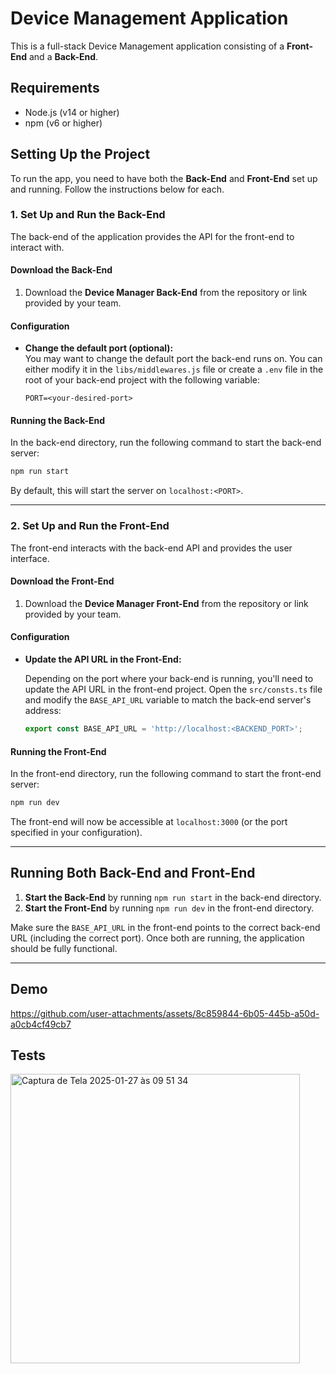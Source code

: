 # Device Management Application

This is a full-stack Device Management application consisting of a **Front-End** and a **Back-End**.

## Requirements

- Node.js (v14 or higher)
- npm (v6 or higher)

## Setting Up the Project

To run the app, you need to have both the **Back-End** and **Front-End** set up and running. Follow the instructions
below for each.

### 1. Set Up and Run the Back-End

The back-end of the application provides the API for the front-end to interact with.

#### Download the Back-End

1. Download the **Device Manager Back-End** from the repository or link provided by your team.

#### Configuration

- **Change the default port (optional):**  
  You may want to change the default port the back-end runs on. You can either modify it in the `libs/middlewares.js`
  file or create a `.env` file in the root of your back-end project with the following variable:

  ```
  PORT=<your-desired-port>
  ```

#### Running the Back-End

In the back-end directory, run the following command to start the back-end server:

```bash
npm run start
```

By default, this will start the server on `localhost:<PORT>`.

---

### 2. Set Up and Run the Front-End

The front-end interacts with the back-end API and provides the user interface.

#### Download the Front-End

1. Download the **Device Manager Front-End** from the repository or link provided by your team.

#### Configuration

- **Update the API URL in the Front-End:**

  Depending on the port where your back-end is running, you'll need to update the API URL in the front-end project. Open
  the `src/consts.ts` file and modify the `BASE_API_URL` variable to match the back-end server's address:

  ```typescript
  export const BASE_API_URL = 'http://localhost:<BACKEND_PORT>';
  ```

#### Running the Front-End

In the front-end directory, run the following command to start the front-end server:

```bash
npm run dev
```

The front-end will now be accessible at `localhost:3000` (or the port specified in your configuration).

---

## Running Both Back-End and Front-End

1. **Start the Back-End** by running `npm run start` in the back-end directory.
2. **Start the Front-End** by running `npm run dev` in the front-end directory.

Make sure the `BASE_API_URL` in the front-end points to the correct back-end URL (including the correct port). Once both
are running, the application should be fully functional.

---

## Demo
https://github.com/user-attachments/assets/8c859844-6b05-445b-a50d-a0cb4cf49cb7

## Tests

<img width="463" alt="Captura de Tela 2025-01-27 às 09 51 34" src="https://github.com/user-attachments/assets/d3badc50-70d9-4bbc-913b-981f05b3f29d" />
